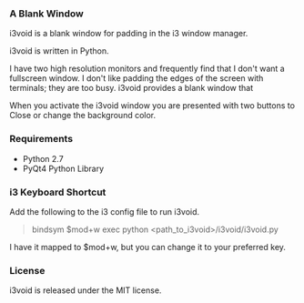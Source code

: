 ### A Blank Window
i3void is a blank window for padding in the i3 window manager.

i3void is written in Python.

I have two high resolution monitors and frequently find that I don't want a fullscreen window. I don't like padding the edges of the screen with terminals; they are too busy. i3void provides a blank window that

When you activate the i3void window you are presented with two buttons to Close or change the background color.


### Requirements

* Python 2.7
* PyQt4 Python Library


### i3 Keyboard Shortcut

Add the following to the i3 config file to run i3void.

> bindsym $mod+w exec python <path_to_i3void>/i3void/i3void.py

I have it mapped to $mod+w, but you can change it to your preferred key.


### License
i3void is released under the MIT license.

